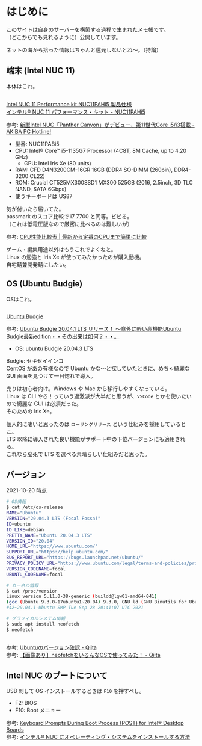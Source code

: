 # はじめに

このサイトは自身のサーバーを構築する過程で生まれたメモ帳です。  
（どこからでも見れるように）公開しています。  

ネットの海から拾った情報はちゃんと還元しないとね～。（持論）  



## 端末 (Intel NUC 11)

本体はこれ。  

<img :src="$withBase('/assets/NUC11PABi5.jpg')" width="320px">  

[Intel NUC 11 Performance kit NUC11PAHi5 製品仕様](https://ark.intel.com/content/www/jp/ja/ark/products/205040/intel-nuc-11-performance-kit-nuc11pahi5.html)  
[インテル® NUC 11 パフォーマンス・キット \- NUC11PAHi5](https://www.intel.co.jp/content/www/jp/ja/products/sku/205040/intel-nuc-11-performance-kit-nuc11pahi5/specifications.html)  

参考: [新型Intel NUC「Panther Canyon」がデビュー、第11世代Core i5/i3搭載 \- AKIBA PC Hotline\!](https://akiba-pc.watch.impress.co.jp/docs/news/news/1317523.html)  


- 型番: NUC11PABi5
- CPU: Intel® Core™ i5-1135G7 Processor (4C8T, 8M Cache, up to 4.20 GHz)
  - GPU: Intel Iris Xe (80 units)
- RAM: CFD D4N3200CM-16GR 16GB (DDR4 SO-DIMM (260pin), DDR4-3200 CL22)
- ROM: Crucial CT525MX300SSD1 MX300 525GB (2016, 2.5inch, 3D TLC NAND, SATA 6Gbps)
- 使うキーボードは US87

気が付いたら届いてた。  
passmark のスコア比較で i7 7700 と同等。ビビる。  
（これは低電圧版なので厳密に比べるのは難しいが）  

参考: [CPU性能比較表 \| 最新から定番のCPUまで簡単に比較](https://pcrecommend.com/cpu/)  

ゲーム・編集用途以外はもうこれでよくねと。  
Linux の勉強と Iris Xe が使ってみたかったのが購入動機。  
自宅鯖兼開発鯖にしたい。  



## OS (Ubuntu Budgie)

OSはこれ。  

<img :src="$withBase('/assets/budgie.png')" width="320px">  

[Ubuntu Budgie](https://ubuntubudgie.org/)  

参考: [Ubuntu Budgie 20\.04\.1 LTS リリース！ 〜意外に軽い高機能Ubuntu Budgie最新edition・・その出来は如何？・・。](https://www.linux-setting.tokyo/2020/08/ubuntu-budgie-20041-ubuntu-budgieedition.html)  

- OS: ubuntu Budgie 20.04.3 LTS  

Budgie: セキセイインコ  
CentOS があの有様なので Ubuntu かな～と探していたときに、めちゃ綺麗な GUI 画面を見つけて一目惚れで導入。  

売りは初心者向け。Windows や Mac から移行しやすくなっている。  
Linux は CLI やろ！っていう過激派が大半だと思うが、`VSCode` とかを使いたいので綺麗な GUI は必須だった。  
そのための Iris Xe。  

個人的に凄いと思ったのは `ローリングリリース` という仕組みを採用しているとこ。  
LTS 以降に導入された良い機能がサポート中の下位バージョンにも適用される。  
これなら脳死で LTS を選べる素晴らしい仕組みだと思った。  



## バージョン

2021-10-20 時点  

```bash
# OS情報
$ cat /etc/os-release
NAME="Ubuntu"
VERSION="20.04.3 LTS (Focal Fossa)"
ID=ubuntu
ID_LIKE=debian
PRETTY_NAME="Ubuntu 20.04.3 LTS"
VERSION_ID="20.04"
HOME_URL="https://www.ubuntu.com/"
SUPPORT_URL="https://help.ubuntu.com/"
BUG_REPORT_URL="https://bugs.launchpad.net/ubuntu/"
PRIVACY_POLICY_URL="https://www.ubuntu.com/legal/terms-and-policies/privacy-policy"
VERSION_CODENAME=focal
UBUNTU_CODENAME=focal

# カーネル情報
$ cat /proc/version
Linux version 5.11.0-38-generic (buildd@lgw01-amd64-041) 
(gcc (Ubuntu 9.3.0-17ubuntu1~20.04) 9.3.0, GNU ld (GNU Binutils for Ubuntu) 2.34) 
#42~20.04.1-Ubuntu SMP Tue Sep 28 20:41:07 UTC 2021

# グラフィカルシステム情報
$ sudo apt install neofetch
$ neofetch
```

<img :src="$withBase('/assets/neofetch.png')" width="720px">  

参考: [Ubuntuのバージョン確認 \- Qiita](https://qiita.com/glires/items/a2a07565207509af0e83)  
参考: [【画像あり】neofetchをいろんなOSで使ってみた！ \- Qiita](https://qiita.com/awaha/items/2f83a82b79b316ea3e06)  



## Intel NUC のブートについて

USB 刺して OS インストールするときは `F10` を押すべし。  

- F2: BIOS
- F10: Boot メニュー

参考: [Keyboard Prompts During Boot Process \(POST\) for Intel® Desktop Boards](https://www.intel.com/content/www/us/en/support/articles/000005672/boards-and-kits/desktop-boards.html)  
参考: [インテル® NUC にオペレーティング・システムをインストールする方法](https://www.intel.co.jp/content/www/jp/ja/support/articles/000005471/intel-nuc.html)  
